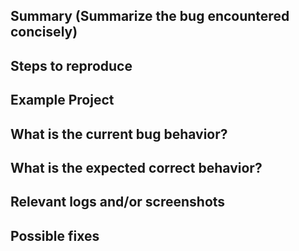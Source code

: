 
## Summary (Summarize the bug encountered concisely)



## Steps to reproduce

     

## Example Project

    

## What is the current bug behavior?

     

## What is the expected correct behavior?


     
## Relevant logs and/or screenshots

      

## Possible fixes

      
